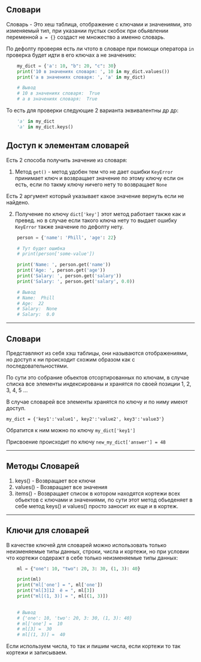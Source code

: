 Словари
---

Словарь - Это хеш таблица, отображение с ключами и значениями, это 
изменяемый тип, при указании пустых скобок при обьявлении переменной
`a = {}` создаст не множество а именно словарь. 

По дефолту проверяя есть ли чтото в словаре при помощи оператора `in` 
проверка будет идти в его ключах а не значениях:

```python
    my_dict = {'a': 10, "b": 20, "c": 30}
    print('10 в значениях словаря: ', 10 in my_dict.values())
    print('a в значениях словаря: ', 'a' in my_dict)

    # Вывод
    # 10 в значениях словаря:  True
    # a в значениях словаря:  True
```

То есть для проверки следующие 2 варианта эквивалентны др др:

```python
    'a' in my_dict 
    'a' in my_dict.keys()
```

Доступ к элементам словарей
---

Есть 2 способа получить значение из словаря:

1) Метод `get()` - метод удобен тем что не дает ошибки `KeyError`
принимает ключ и возвращает значение по этому ключу если он есть,
   если по такму ключу ничего нету то возвращает `None` 
   
Есть 2 аргумент который указывает какое значение вернуть если не найдено.
   
2) Получение по ключу `dict['key']` этот метод работает также как и превед.
но в случае если такого ключа нету то выдает ошибку `KeyError` также 
   значение по дефолту нету.
   
```python
    person = {'name': 'Phill', 'age': 22}

    # Тут будет ошибка
    # print(person['some-value'])

    print('Name: ', person.get('name'))
    print('Age: ', person.get('age'))
    print('Salary: ', person.get('salary'))
    print('Salary: ', person.get('salary', 0.0))

    # Вывод
    # Name:  Phill
    # Age:  22
    # Salary:  None
    # Salary:  0.0
```

---

Словари
---
Представляют из себя хэш таблицы, они называются отображениями, 
но доступ к ни происходит схожим образом как с последовательностями.

По сути это собрание обьектов отсортированных по ключам, в случае списка 
все элементы индексированы и хранятся по своей позиции 1, 2, 3, 4, 5 ...

В случае словарей все элементы хранятся по ключу и по ниму имеют доступ.

    my_dict = {'key1':'value1', key2':'value2', key3':'value3'}

Обратится к ним можно по ключу `my_dict['key1']`

Присвоение происходит по ключу `new_my_dict['answer'] = 48`

---

Методы Словарей
---

1) keys() - Возвращает все ключи
2) values() - Возвращает все значения
3) items() - Возвращает список в котором находятся кортежи всех 
   обьектов с ключами и значениями, по сути этот метод обьеденяет в себе
   метод keys() и values() просто заносит их еще и в кортеж.

---

Ключи для словарей
---

В качестве ключей для словарей можно использовать только неизменяемые 
типы данных, строки, числа и кортежи, но при условии что кортежи содеражт 
в себе только неизменяемые типы данных:

```python
    ml = {"one": 10, "two": 20, 3: 30, (1, 3): 40}

    print(ml)
    print("ml['one'] = ", ml['one'])
    print("ml[3]12  ё = ", ml[3])
    print("ml[(1, 3)] = ", ml[(1, 3)])

    
    # Вывод
    # {'one': 10, 'two': 20, 3: 30, (1, 3): 40}
    # ml['one'] =  10
    # ml[3] =  30
    # ml[(1, 3)] =  40
```

Если используем числа, то так и пишим числа, если кортежи то так кортежи 
и записываем.





